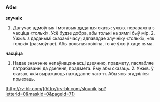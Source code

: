 ### Абы
**злучнік**

1. Далучае адмоўныя і мэтавыя даданыя сказы; ужыв. пераважна з часціца «толькі». Усё будзе добра, абы толькі на зямлі быў мір. 2. Ужыв. з даданымі сказамі часу; адпавядае злучніку «толькі», «як толькі» (размоўнае). Абы вольная хвіліна, то яе ўжо ў хаце няма.

**часціца**

1. Надае значэнне непаўнацэннасці дзеянню, прадмету, паслабляе патрабаванні да дзеяння, прадмета. Яму абы сказаць. 2. Ужыв. ў сказах, якія выражаюць пажаданне чаго-н. Абы яны згадзіліся прыехаць.

<a rel="author">[http://rv-blr.com/](http://rv-blr.com/slounik.jsp?letterId=0&maskId=0&pageId=71)</a>
